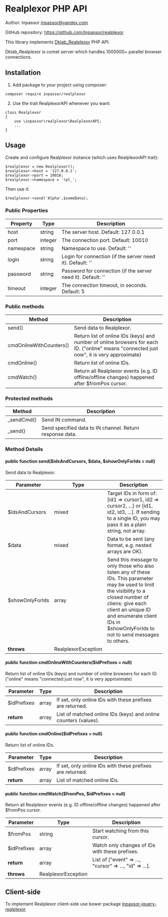 Realplexor PHP API
==================

Author: Inpassor <inpassor@yandex.com>

GitHub repository: https://github.com/Inpassor/realplexor

This library implements
[Dklab_Realplexor](https://github.com/DmitryKoterov/dklab_realplexor)
PHP API.

Dklab_Realplexor is comet server which handles 1000000+ parallel
browser connections.

## Installation

1) Add package to your project using composer:
```
composer require inpassor/realplexor
```

2) Use the trait RealplexorAPI whenever you want:
```
class Realplexor
{
    use \inpassor\realplexor\RealplexorAPI;
    ...
}
```

## Usage

Create and configure Realplexor instance (which uses RealplexorAPI trait):
```
$realplexor = new Realplexor();
$realplexor->host = '127.0.0.1';
$realplexor->port = 10010;
$realplexor->namespace = 'rpl_';
```
Then use it:
```
$realplexor->send('Alpha',$someData);
```

### Public Properties

Property | Type |Description
--- | --- | ---
host | string | The server host. Default: 127.0.0.1
port | integer | The connection port. Default: 10010
namespace | string | Namespace to use. Default: ''
login | string | Login for connection (if the server need it). Default: ''
password | string | Password for connection (if the server need it). Default: ''
timeout | integer | The connection timeout, in seconds. Default: 5

### Public methods

Method | Description
--- | ---
send() | Send data to Realplexor.
cmdOnlineWithCounters() | Return list of online IDs (keys) and number of online browsers for each ID. ("online" means "connected just now", it is very approximate)
cmdOnline() | Return list of online IDs.
cmdWatch() | Return all Realplexor events (e.g. ID offline/offline changes) happened after $fromPos cursor.

### Protected methods

Method | Description
--- | ---
_sendCmd() | Send IN command.
_send() | Send specified data to IN channel. Return response data.

### Method Details

#### public function send($idsAndCursors, $data, $showOnlyForIds = null)

Send data to Realplexor.

Parameter | Type |Description
--- | --- | ---
$idsAndCursors | mixed | Target IDs in form of: [id1 => cursor1, id2 => cursor2, ...] or [id1, id2, id3, ...]. If sending to a single ID, you may pass it as a plain string, not array.
$data | mixed | Data to be sent (any format, e.g. nested arrays are OK).
$showOnlyForIds | array | Send this message to only those who also listen any of these IDs. This parameter may be used to limit the visibility to a closed number of cliens: give each client an unique ID and enumerate client IDs in $showOnlyForIds to not to send messages to others.
**throws** | RealplexorException |

#### public function cmdOnlineWithCounters($idPrefixes = null)

Return list of online IDs (keys) and number of online browsers for each ID. ("online" means "connected just now", it is very approximate)

Parameter | Type |Description
--- | --- | ---
$idPrefixes | array | If set, only online IDs with these prefixes are returned.
**return** | array | List of matched online IDs (keys) and online counters (values).

#### public function cmdOnline($idPrefixes = null)

Return list of online IDs.

Parameter | Type |Description
--- | --- | ---
$idPrefixes | array | If set, only online IDs with these prefixes are returned.
**return** | array | List of matched online IDs.

#### public function cmdWatch($fromPos, $idPrefixes = null)

Return all Realplexor events (e.g. ID offline/offline changes) happened after $fromPos cursor.

Parameter | Type |Description
--- | --- | ---
$fromPos | string | Start watching from this cursor.
$idPrefixes | array | Watch only changes of IDs with these prefixes.
**return** | array | List of ["event" => ..., "cursor" => ..., "id" => ...].
**throws** | RealplexorException |

## Client-side

To implement Realplexor client-side use bower package
[inpassor-jquery-realplexor](https://github.com/Inpassor/jquery-realplexor)
